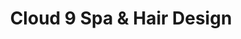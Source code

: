 ---
title: "Cloud 9 Spa & Hair Design"
url: /noblesville/cloud-9-spa-und-hair-design/
shop: Friseur
---